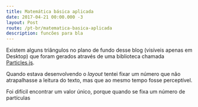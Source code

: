 ```yaml
---
title: Matemática básica aplicada
date: 2017-04-21 00:00.000 -3
layout: Post
route: /pt-br/matematica-basica-aplicada
description: funcões para bla
---
```


Existem alguns triângulos no plano de fundo desse blog (visíveis apenas em Desktop) que foram gerados através de uma biblioteca chamada [Particles.js](https://github.com/VincentGarreau/particles.js/).

Quando estava desenvolvendo o _layout_ tentei fixar um número que não atrapalhasse a leitura do texto, mas que ao mesmo tempo fosse perceptível.

Foi difícil encontrar um valor único, porque quando se fixa um número de partículas
